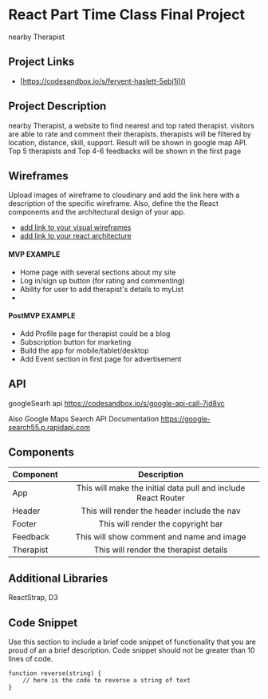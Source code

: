 # React Part Time Class Final Project

nearby Therapist

## Project Links

- [https://codesandbox.io/s/fervent-haslett-5ebj1i]()

## Project Description

nearby Therapist, a website to find nearest and top rated therapist. visitors are able to rate and comment their therapists.
therapists will be filtered by location, distance, skill, support.
Result will be shown in google map API.
Top 5 therapists and Top 4-6 feedbacks will be shown in the first page


## Wireframes

Upload images of wireframe to cloudinary and add the link here with a description of the specific wireframe. Also, define the the React components and the architectural design of your app.

- [add link to your visual wireframes]()
- [add link to your react architecture]()


#### MVP EXAMPLE
- Home page with several sections about my site
- Log in/sign up button (for rating and commenting)
- Ability for user to add therapist's details to myList
- 

#### PostMVP EXAMPLE

- Add Profile page for therapist could be a blog
- Subscription button for marketing
- Build the app for mobile/tablet/desktop
- Add Event section in first page for advertisement

## API

googleSearh api
https://codesandbox.io/s/google-api-call-7jd8vc

Also 
Google Maps Search API Documentation
https://google-search55.p.rapidapi.com 


## Components


| Component | Description | 
| --- | :---: |  
| App | This will make the initial data pull and include React Router| 
| Header | This will render the header include the nav | 
| Footer | This will render the copyright bar | 
| Feedback | This will show comment and name and image |
| Therapist | This will render the therapist details |


## Additional Libraries
ReactStrap, D3

## Code Snippet

Use this section to include a brief code snippet of functionality that you are proud of an a brief description.  Code snippet should not be greater than 10 lines of code. 

```
function reverse(string) {
	// here is the code to reverse a string of text
}
```
